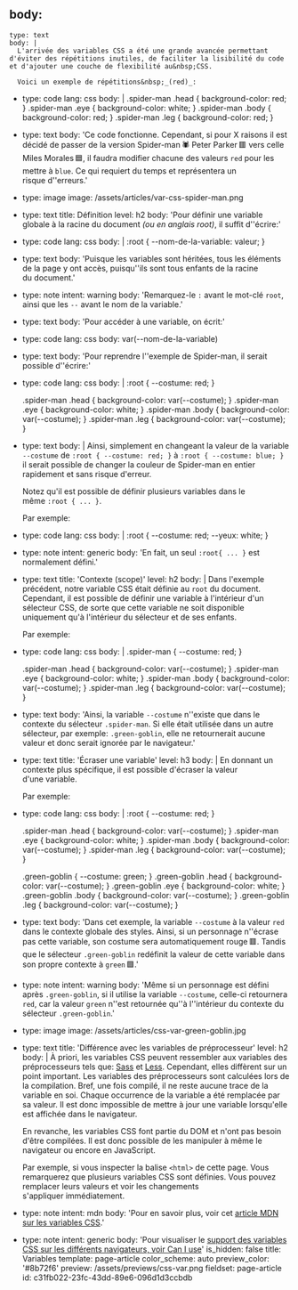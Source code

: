 body:
  -
    type: text
    body: |
      L'arrivée des variables CSS a été une grande avancée permettant d'éviter des répétitions inutiles, de faciliter la lisibilité du code et d'ajouter une couche de flexibilité au&nbsp;CSS.
      
      Voici un exemple de répétitions&nbsp;_(red)_:
  -
    type: code
    lang: css
    body: |
      .spider-man .head { background-color: red; }
      .spider-man .eye { background-color: white; }
      .spider-man .body { background-color: red; }
      .spider-man .leg { background-color: red; }
  -
    type: text
    body: 'Ce code fonctionne. Cependant, si pour X raisons il est décidé de passer de la version Spider-man&thinsp;🕷️ Peter Parker&thinsp;🟥 vers celle Miles Morales&thinsp;🟦, il faudra modifier chacune des valeurs `red` pour les mettre à `blue`. Ce qui requiert du temps et représentera un risque&nbsp;d''erreurs.'
  -
    type: image
    image: /assets/articles/var-css-spider-man.png
  -
    type: text
    title: Définition
    level: h2
    body: 'Pour définir une variable globale à la racine du document _(ou en anglais root)_, il suffit&nbsp;d''écrire:'
  -
    type: code
    lang: css
    body: |
      :root {
        --nom-de-la-variable: valeur;
      }
  -
    type: text
    body: 'Puisque les variables sont héritées, tous les éléments de la page y ont accès, puisqu''ils sont tous enfants de la racine du&nbsp;document.'
  -
    type: note
    intent: warning
    body: 'Remarquez-le `:` avant le mot-clé `root`, ainsi que les `--` avant le nom de la&nbsp;variable.'
  -
    type: text
    body: 'Pour accéder à une variable, on&nbsp;écrit:'
  -
    type: code
    lang: css
    body: var(--nom-de-la-variable)
  -
    type: text
    body: 'Pour reprendre l''exemple de Spider-man, il serait possible&nbsp;d''écrire:'
  -
    type: code
    lang: css
    body: |
      :root { --costume: red; }
      
      .spider-man .head { background-color: var(--costume); }
      .spider-man .eye { background-color: white; }
      .spider-man .body { background-color: var(--costume); }
      .spider-man .leg { background-color: var(--costume); }
  -
    type: text
    body: |
      Ainsi, simplement en changeant la valeur de la variable `--costume` de `:root { --costume: red; }` à `:root { --costume: blue; }` il serait possible de changer la couleur de Spider-man en entier rapidement et sans risque&nbsp;d'erreur.
      
      Notez qu'il est possible de définir plusieurs variables dans le même&nbsp;`:root { ... }`. 
      
      Par exemple:
  -
    type: code
    lang: css
    body: |
      :root {
        --costume: red;
        --yeux: white;
      }
  -
    type: note
    intent: generic
    body: 'En fait, un seul `:root{ ... }` est normalement&nbsp;défini.'
  -
    type: text
    title: 'Contexte (scope)'
    level: h2
    body: |
      Dans l'exemple précédent, notre variable CSS était définie au `root` du document. Cependant, il est possible de définir une variable à l'intérieur d'un sélecteur CSS, de sorte que cette variable ne soit disponible uniquement qu'à l'intérieur du sélecteur et de ses&nbsp;enfants.
      
      Par&nbsp;exemple:
  -
    type: code
    lang: css
    body: |
      .spider-man { --costume: red; }
      
      .spider-man .head { background-color: var(--costume); }
      .spider-man .eye { background-color: white; }
      .spider-man .body { background-color: var(--costume); }
      .spider-man .leg { background-color: var(--costume); }
  -
    type: text
    body: 'Ainsi, la variable `--costume` n''existe que dans le contexte du sélecteur `.spider-man`. Si elle était utilisée dans un autre sélecteur, par exemple: `.green-goblin`, elle ne retournerait aucune valeur et donc serait ignorée par le&nbsp;navigateur.'
  -
    type: text
    title: 'Écraser une variable'
    level: h3
    body: |
      En donnant un contexte plus spécifique, il est possible d'écraser la valeur d'une&nbsp;variable.
      
      Par&nbsp;exemple:
  -
    type: code
    lang: css
    body: |
      :root { --costume: red; }
      
      .spider-man .head { background-color: var(--costume); }
      .spider-man .eye { background-color: white; }
      .spider-man .body { background-color: var(--costume); }
      .spider-man .leg { background-color: var(--costume); }
      
      .green-goblin { --costume: green; }
      .green-goblin .head { background-color: var(--costume); }
      .green-goblin .eye { background-color: white; }
      .green-goblin .body { background-color: var(--costume); }
      .green-goblin .leg { background-color: var(--costume); }
  -
    type: text
    body: 'Dans cet exemple, la variable `--costume` à la valeur `red` dans le contexte globale des styles. Ainsi, si un personnage n''écrase pas cette variable, son costume sera automatiquement rouge&thinsp;🟥. Tandis que le sélecteur `.green-goblin` redéfinit la valeur de cette variable dans son propre contexte à `green`&thinsp;🟩.'
  -
    type: note
    intent: warning
    body: 'Même si un personnage est défini après `.green-goblin`, si il utilise la variable `--costume`, celle-ci retournera `red`, car la valeur `green` n''est retournée qu''à l''intérieur du contexte du sélecteur&nbsp;`.green-goblin`.'
  -
    type: image
    image: /assets/articles/css-var-green-goblin.jpg
  -
    type: text
    title: 'Différence avec les variables de préprocesseur'
    level: h2
    body: |
      À priori, les variables CSS peuvent ressembler aux variables des préprocesseurs tels que: [Sass](https://sass-lang.com/) et [Less](http://lesscss.org/). Cependant, elles diffèrent sur un point important. Les variables des préprocesseurs sont calculées lors de la compilation. Bref, une fois compilé, il ne reste aucune trace de la variable en soi. Chaque occurrence de la variable a été remplacée par sa valeur. Il est donc impossible de mettre à jour une variable lorsqu'elle est affichée dans le&nbsp;navigateur.
      
      En revanche, les variables CSS font partie du DOM et n'ont pas besoin d'être compilées. Il est donc possible de les manipuler à même le navigateur ou encore en&nbsp;JavaScript. 
      
      Par exemple, si vous inspecter la balise `<html>` de cette page. Vous remarquerez que plusieurs variables CSS sont définies. Vous pouvez remplacer leurs valeurs et voir les changements s'appliquer&nbsp;immédiatement.
  -
    type: note
    intent: mdn
    body: 'Pour en savoir plus, voir cet [article MDN sur les variables CSS](https://developer.mozilla.org/fr/docs/Web/CSS/Using_CSS_custom_properties).'
  -
    type: note
    intent: generic
    body: 'Pour visualiser le [support des variables CSS sur les différents navigateurs, voir Can I use](https://caniuse.com/css-variables)'
is_hidden: false
title: Variables
template: page-article
color_scheme: auto
preview_color: '#8b72f6'
preview: /assets/previews/css-var.png
fieldset: page-article
id: c31fb022-23fc-43dd-89e6-096d1d3ccbdb
